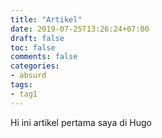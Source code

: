 ```yaml
---
title: "Artikel"
date: 2019-07-25T13:26:24+07:00
draft: false
toc: false
comments: false
categories:
- absurd
tags:
- tag1
---
```



Hi ini artikel pertama saya di Hugo